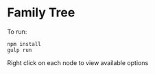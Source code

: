 Family Tree
===========

To run:

```
npm install
gulp run
```

Right click on each node to view available options
